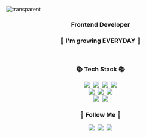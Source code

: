 ![transparent](https://capsule-render.vercel.app/api?type=transparent&fontColor=ec8e53&text=Hi!%20I'm%20Jiwon%20Yoo%20🙌&height=150&fontSize=50&fontAlign=60)

<h3 align="center">Frontend Developer</h3>
<h3 align="center">🌱 I'm growing EVERYDAY 🌱</h3>
<br>
<h3 align="center">📚 Tech Stack 📚</h3>
<p align="center">
  <img src="https://img.shields.io/badge/REACT-61DAFB?style=flat-square&logo=REACT&logoColor=black" />&nbsp
  <img src="https://img.shields.io/badge/REDUX-764ABC?style=flat-square&logo=REDUX&logoColor=white" />&nbsp
  <img src="https://img.shields.io/badge/JAVASCRIPT-ffb13b?style=flat-square&logo=JAVASCRIPT&logoColor=white" />&nbsp 
  <img src="https://img.shields.io/badge/TYPESCRIPT-3178C6?style=flat-square&logo=TYPESCRIPT&logoColor=white" />
  <br>
  <img src="https://img.shields.io/badge/HTML5-E34F26?style=flat-square&logo=HTML5&logoColor=white" />&nbsp
  <img src="https://img.shields.io/badge/CSS3-1572B6?style=flat-square&logo=CSS3&logoColor=white" />&nbsp 
  <img src="https://img.shields.io/badge/SASS-CC6699?style=flat-square&logo=SASS&logoColor=white" />
  <br>
  <img src="https://img.shields.io/badge/STYLEDCOMPONENTS-DB7093?style=flat-square&logo=STYLEDCOMPONENTS&logoColor=white" />&nbsp
  <img src="https://img.shields.io/badge/FIGMA-F24E1E?style=flat-square&logo=FIGMA&logoColor=white" />
</p>

<h3 align="center">🌈 Follow Me 🌈</h3>
<p align="center">
  <a href="https://velog.io/@yyjjvv"><img src="https://img.shields.io/badge/Blog-20C997?style=flat-square&logo=Velog&logoColor=white&link=https://velog.io/@yyjjvv"/></a>&nbsp
  <a href="https://www.linkedin.com/in/jiwonyoo/"><img src="https://img.shields.io/badge/LinkedIn-0A66C2?style=flat-square&logo=LinkedIn&logoColor=white&link=https://www.linkedin.com/in/jiwonyoo/"/></a>&nbsp
  <a href="mailto:jiwonyoo66@gmail.com"><img src="https://img.shields.io/badge/Gmail-d14836?style=flat-square&logo=Gmail&logoColor=white&link=jiwonyoo66@gmail.com"/></a>
</p>
<!--
**yyjjvv/yyjjvv** is a ✨ _special_ ✨ repository because its `README.md` (this file) appears on your GitHub profile.

Here are some ideas to get you started:

- 🔭 I’m currently working on ...
- 🌱 I’m currently learning ...
- 👯 I’m looking to collaborate on ...
- 🤔 I’m looking for help with ...
- 💬 Ask me about ...
- 📫 How to reach me: ...
- 😄 Pronouns: ...
- ⚡ Fun fact: ...
-->

